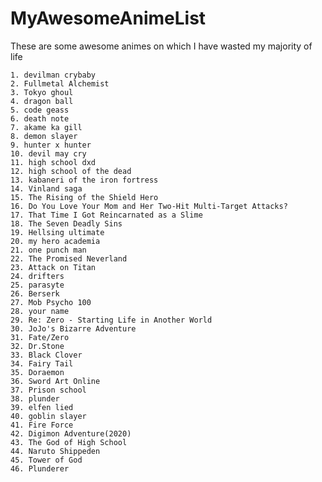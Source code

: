 # MyAwesomeAnimeList
These are some awesome animes on which I have wasted my majority of life

    1. devilman crybaby
    2. Fullmetal Alchemist
    3. Tokyo ghoul 
    4. dragon ball
    5. code geass
    6. death note
    7. akame ka gill
    8. demon slayer
    9. hunter x hunter
    10. devil may cry
    11. high school dxd
    12. high school of the dead
    13. kabaneri of the iron fortress
    14. Vinland saga
    15. The Rising of the Shield Hero
    16. Do You Love Your Mom and Her Two-Hit Multi-Target Attacks?
    17. That Time I Got Reincarnated as a Slime 
    18. The Seven Deadly Sins 
    19. Hellsing ultimate
    20. my hero academia
    21. one punch man
    22. The Promised Neverland
    23. Attack on Titan
    24. drifters 
    25. parasyte
    26. Berserk 
    27. Mob Psycho 100
    28. your name
    29. Re: Zero - Starting Life in Another World 
    30. JoJo's Bizarre Adventure 
    31. Fate/Zero
    32. Dr.Stone
    33. Black Clover
    34. Fairy Tail 
    35. Doraemon 
    36. Sword Art Online
    37. Prison school
    38. plunder
    39. elfen lied
    40. goblin slayer
    41. Fire Force
    42. Digimon Adventure(2020)
    43. The God of High School
    44. Naruto Shippeden 
    45. Tower of God
    46. Plunderer

